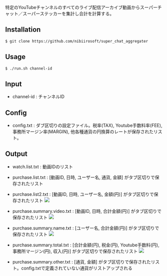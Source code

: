 特定のYouTubeチャンネルのすべてのライブ配信アーカイブ動画からスーパーチャット／スーパーステッカーを集計し合計を計算する。

## Installation

```bash
$ git clone https://github.com/nibiirosoft/super_chat_aggregater
```

## Usage

```bash
$ ./run.sh channel-id
```

## Input

- channel-id : チャンネルID

## Config

- config.txt : ダブ区切りの設定ファイル。税率(TAX), Youtube手数料率(FEE), 事務所マージン率(MARGIN), 他各種通貨の円換算のレートが保存されたリスト。

## Output

- watch.list.txt : 動画IDのリスト

- purchase.list.txt : [動画ID, 日時, ユーザー名, 通貨, 金額] がタブ区切りで保存されたリスト

- purchase.list2.txt : [動画ID, 日時, ユーザー名, 金額(円)] がタブ区切りで保存されたリスト ![](https://user-images.githubusercontent.com/65806595/82765164-41193f00-9e4f-11ea-9d1e-a2a8c5df6106.jpg)

- purchase.summary.video.txt : [動画ID, 日時, 合計金額(円)] がタブ区切りで保存されたリスト ![](https://user-images.githubusercontent.com/65806595/82765027-44f89180-9e4e-11ea-91ca-8a20424213a9.jpg)

- purchase.summary.name.txt : [ユーザー名, 合計金額(円)] がタブ区切りで保存されたリスト ![](https://user-images.githubusercontent.com/65806595/82764935-9f452280-9e4d-11ea-86f0-10f5c6a41c5b.jpg)

- purchase.summary.total.txt : [合計金額(円), 税金(円), Youtube手数料(円), 事務所マージン(円), 収入(円)] がタブ区切りで保存されたリスト ![](https://user-images.githubusercontent.com/65806595/82764794-8a1bc400-9e4c-11ea-9411-0b63a264cb49.jpg)

- purchase.summary.other.txt : [通貨, 金額] がタブ区切りで保存されたリスト。config.txtで定義されていない通貨がリストアップされる
